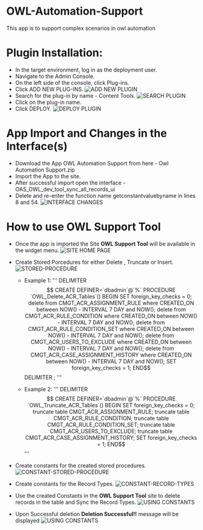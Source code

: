 # OWL-Automation-Support
This app is to support complex scenarios in owl automation

# Plugin Installation:
* In the target environment, log in as the deployment user.
* Navigate to the Admin Console.
* On the left side of the console, click Plug-ins.
* Click ADD NEW PLUG-INS.
![ADD NEW PLUGIN](https://github.com/mukundanramesh/OWL-Automation-Support/blob/main/Images/Add%20New%20Plugins.png)
* Search for the plug-in by name - Content Tools.
![SEARCH PLUGIN](https://github.com/mukundanramesh/OWL-Automation-Support/blob/main/Images/Search%20Plugin.png)
* Click on the plug-in name.
* Click DEPLOY.
![DEPLOY PLUGIN](https://github.com/mukundanramesh/OWL-Automation-Support/blob/main/Images/Deploy%20Plugin.png)


# App Import and Changes in the Interface(s)
* Download the App OWL Automation Support from here - Owl Automation Support.zip
* Import the App to the site.
* After successful import open the interface - OAS_OWL_dev_tool_sync_all_records_ui
* Delete and re-enter the function name getconstantvaluebyname in lines 8 and 54.
![INTERFACE CHANGES](https://github.com/mukundanramesh/OWL-Automation-Support/blob/main/Images/Changes%20in%20Interface.png)

# How to use OWL Support Tool
* Once the app is imported the Site **OWL Support Tool** will be available in the widget menu.
![SITE HOME PAGE](https://github.com/mukundanramesh/OWL-Automation-Support/blob/main/Images/OWL%20Support%20Tool%20-%20Home%20Page.png)
* Create Stored Porcedures for either Delete , Truncate or Insert.
![STORED-PROCEDURE](https://github.com/mukundanramesh/OWL-Automation-Support/blob/main/Images/Stored%20Procedure%20Creation.png)
    * Example 1:
        '''
            DELIMITER $$
            CREATE DEFINER=`dbadmin`@`%` PROCEDURE `OWL_Delete_ACR_Tables`()
            BEGIN
            SET foreign_key_checks = 0;
            delete from CMGT_ACR_ASSIGNMENT_RULE where CREATED_ON between NOW() - INTERVAL 7 DAY and NOW();
            delete from CMGT_ACR_RULE_CONDITION where CREATED_ON between NOW() - INTERVAL 7 DAY and NOW();
            delete from CMGT_ACR_RULE_CONDITION_SET where CREATED_ON between NOW() - INTERVAL 7 DAY and NOW();
            delete from CMGT_ACR_USERS_TO_EXCLUDE where CREATED_ON between NOW() - INTERVAL 7 DAY and NOW();
            delete from CMGT_ACR_CASE_ASSIGNMENT_HISTORY where CREATED_ON between NOW() - INTERVAL 7 DAY and NOW();
            SET foreign_key_checks = 1;
            END$$
            DELIMITER ;
        '''

    * Example 2:
        '''
            DELIMITER $$
            CREATE DEFINER=`dbadmin`@`%` PROCEDURE `OWL_Truncate_ACR_Tables`()
            BEGIN
            SET foreign_key_checks = 0;
            truncate table CMGT_ACR_ASSIGNMENT_RULE;
            truncate table CMGT_ACR_RULE_CONDITION;
            truncate table CMGT_ACR_RULE_CONDITION_SET;
            truncate table CMGT_ACR_USERS_TO_EXCLUDE;
            truncate table CMGT_ACR_CASE_ASSIGNMENT_HISTORY;
            SET foreign_key_checks = 1;
            END$$
        '''

* Create constants for the created stored procedures.
![CONSTANT-STORED-PROCEDURE](https://github.com/mukundanramesh/OWL-Automation-Support/blob/main/Images/Constant-Stored%20Procedure.png)
* Create constants for the Record Types.
![CONSTANT-RECORD-TYPES](https://github.com/mukundanramesh/OWL-Automation-Support/blob/main/Images/Constant-Record%20Types.png)
* Use the created Constants in the **OWL Support Tool** site to delete records in the table and Sync the Record Types.
![USING CONSTANTS](https://github.com/mukundanramesh/OWL-Automation-Support/blob/main/Images/Delete%20and%20Sync%20Records.png)
* Upon Successful deletion **Deletion Successful!!** message will be displayed
![USING CONSTANTS](https://github.com/mukundanramesh/OWL-Automation-Support/blob/main/Images/Deletion%20Successful.png)
